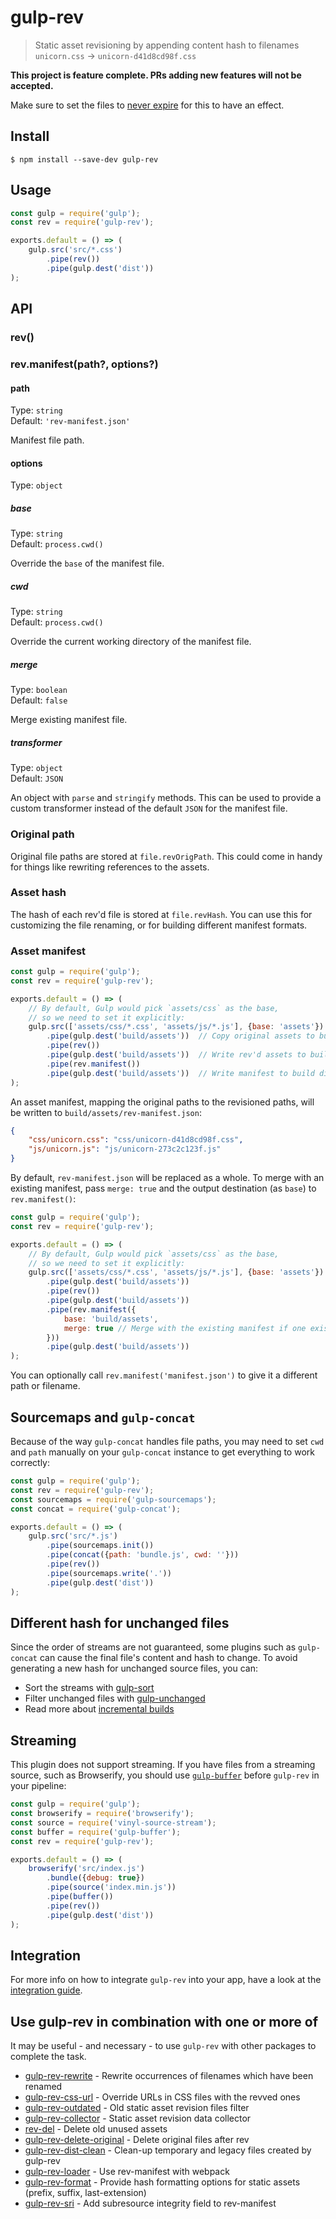 # gulp-rev

> Static asset revisioning by appending content hash to filenames
> `unicorn.css` → `unicorn-d41d8cd98f.css`

**This project is feature complete. PRs adding new features will not be accepted.**

Make sure to set the files to [never expire](http://developer.yahoo.com/performance/rules.html#expires) for this to have an effect.

## Install

```
$ npm install --save-dev gulp-rev
```

## Usage

```js
const gulp = require('gulp');
const rev = require('gulp-rev');

exports.default = () => (
	gulp.src('src/*.css')
		.pipe(rev())
		.pipe(gulp.dest('dist'))
);
```

## API

### rev()

### rev.manifest(path?, options?)

#### path

Type: `string`\
Default: `'rev-manifest.json'`

Manifest file path.

#### options

Type: `object`

##### base

Type: `string`\
Default: `process.cwd()`

Override the `base` of the manifest file.

##### cwd

Type: `string`\
Default: `process.cwd()`

Override the current working directory of the manifest file.

##### merge

Type: `boolean`\
Default: `false`

Merge existing manifest file.

##### transformer

Type: `object`\
Default: `JSON`

An object with `parse` and `stringify` methods. This can be used to provide a
custom transformer instead of the default `JSON` for the manifest file.

### Original path

Original file paths are stored at `file.revOrigPath`. This could come in handy for things like rewriting references to the assets.

### Asset hash

The hash of each rev'd file is stored at `file.revHash`. You can use this for customizing the file renaming, or for building different manifest formats.

### Asset manifest

```js
const gulp = require('gulp');
const rev = require('gulp-rev');

exports.default = () => (
	// By default, Gulp would pick `assets/css` as the base,
	// so we need to set it explicitly:
	gulp.src(['assets/css/*.css', 'assets/js/*.js'], {base: 'assets'})
		.pipe(gulp.dest('build/assets'))  // Copy original assets to build dir
		.pipe(rev())
		.pipe(gulp.dest('build/assets'))  // Write rev'd assets to build dir
		.pipe(rev.manifest())
		.pipe(gulp.dest('build/assets'))  // Write manifest to build dir
);
```

An asset manifest, mapping the original paths to the revisioned paths, will be written to `build/assets/rev-manifest.json`:

```json
{
	"css/unicorn.css": "css/unicorn-d41d8cd98f.css",
	"js/unicorn.js": "js/unicorn-273c2c123f.js"
}
```

By default, `rev-manifest.json` will be replaced as a whole. To merge with an existing manifest, pass `merge: true` and the output destination (as `base`) to `rev.manifest()`:

```js
const gulp = require('gulp');
const rev = require('gulp-rev');

exports.default = () => (
	// By default, Gulp would pick `assets/css` as the base,
	// so we need to set it explicitly:
	gulp.src(['assets/css/*.css', 'assets/js/*.js'], {base: 'assets'})
		.pipe(gulp.dest('build/assets'))
		.pipe(rev())
		.pipe(gulp.dest('build/assets'))
		.pipe(rev.manifest({
			base: 'build/assets',
			merge: true // Merge with the existing manifest if one exists
		}))
		.pipe(gulp.dest('build/assets'))
);
```

You can optionally call `rev.manifest('manifest.json')` to give it a different path or filename.

## Sourcemaps and `gulp-concat`

Because of the way `gulp-concat` handles file paths, you may need to set `cwd` and `path` manually on your `gulp-concat` instance to get everything to work correctly:

```js
const gulp = require('gulp');
const rev = require('gulp-rev');
const sourcemaps = require('gulp-sourcemaps');
const concat = require('gulp-concat');

exports.default = () => (
	gulp.src('src/*.js')
		.pipe(sourcemaps.init())
		.pipe(concat({path: 'bundle.js', cwd: ''}))
		.pipe(rev())
		.pipe(sourcemaps.write('.'))
		.pipe(gulp.dest('dist'))
);
```

## Different hash for unchanged files

Since the order of streams are not guaranteed, some plugins such as `gulp-concat` can cause the final file's content and hash to change. To avoid generating a new hash for unchanged source files, you can:

- Sort the streams with [gulp-sort](https://github.com/pgilad/gulp-sort)
- Filter unchanged files with [gulp-unchanged](https://github.com/sindresorhus/gulp-changed)
- Read more about [incremental builds](https://github.com/gulpjs/gulp#incremental-builds)

## Streaming

This plugin does not support streaming. If you have files from a streaming source, such as Browserify, you should use [`gulp-buffer`](https://github.com/jeromew/gulp-buffer) before `gulp-rev` in your pipeline:

```js
const gulp = require('gulp');
const browserify = require('browserify');
const source = require('vinyl-source-stream');
const buffer = require('gulp-buffer');
const rev = require('gulp-rev');

exports.default = () => (
	browserify('src/index.js')
		.bundle({debug: true})
		.pipe(source('index.min.js'))
		.pipe(buffer())
		.pipe(rev())
		.pipe(gulp.dest('dist'))
);
```

## Integration

For more info on how to integrate `gulp-rev` into your app, have a look at the [integration guide](integration.md).

## Use gulp-rev in combination with one or more of

It may be useful - and necessary - to use `gulp-rev` with other packages to complete the task.

- [gulp-rev-rewrite](https://github.com/TheDancingCode/gulp-rev-rewrite) - Rewrite occurrences of filenames which have been renamed
- [gulp-rev-css-url](https://github.com/galkinrost/gulp-rev-css-url) - Override URLs in CSS files with the revved ones
- [gulp-rev-outdated](https://github.com/shonny-ua/gulp-rev-outdated) - Old static asset revision files filter
- [gulp-rev-collector](https://github.com/shonny-ua/gulp-rev-collector) - Static asset revision data collector
- [rev-del](https://github.com/callumacrae/rev-del) - Delete old unused assets
- [gulp-rev-delete-original](https://github.com/nib-health-funds/gulp-rev-delete-original) - Delete original files after rev
- [gulp-rev-dist-clean](https://github.com/alexandre-abrioux/gulp-rev-dist-clean) - Clean-up temporary and legacy files created by gulp-rev 
- [gulp-rev-loader](https://github.com/adjavaherian/gulp-rev-loader) - Use rev-manifest with webpack
- [gulp-rev-format](https://github.com/atamas101/gulp-rev-format) - Provide hash formatting options for static assets (prefix, suffix, last-extension)
- [gulp-rev-sri](https://github.com/shaunwarman/gulp-rev-sri) - Add subresource integrity field to rev-manifest
